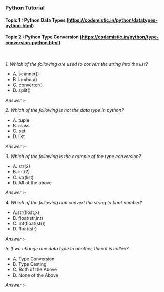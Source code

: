 ### Python Tutorial 
#### Topic 1 : Python Data Types (https://codemistic.in/python/datatypes-python.html)
#### Topic 2 : Python Type Conversion (https://codemistic.in/python/type-conversion-python.html)


<br>

*1. Which of the following are used to convert the string into the list?*
- A. scanner()
- B. lambda()
- C. convertor()
- D. split()

*Answer :-*

*2. Which of the following is not the data type in python?*
- A. tuple
- B. class
- C. set
- D. list

*Answer :-*

*3. Which of the following is the example of the type conversion?*
- A. str(2)
- B. int(2)
- C. str(list)
- D. All of the above

*Answer :-*

*4. Which of the following can convert the string to float number?*
- A.str(float,x)
- B. float(str,int)
- C. int(float(str))
- D. float(str)

*Answer :-*

*5. If we change one data type to another, then it is called?*
- A. Type Conversion
- B. Type Casting
- C. Both of the Above
- D. None of the Above

*Answer :-*
